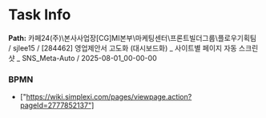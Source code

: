 # Task Info

**Path:** 카페24(주)\본사사업장\[CG]MI본부\마케팅센터\프론트빌더그룹\플로우기획팀 / sjlee15 / [284462] 영업제안서 고도화 (대시보드화) _ 사이트별 페이지 자동 스크린샷 _ SNS_Meta-Auto / 2025-08-01_00-00-00

### BPMN
- ["https://wiki.simplexi.com/pages/viewpage.action?pageId=2777852137"]

